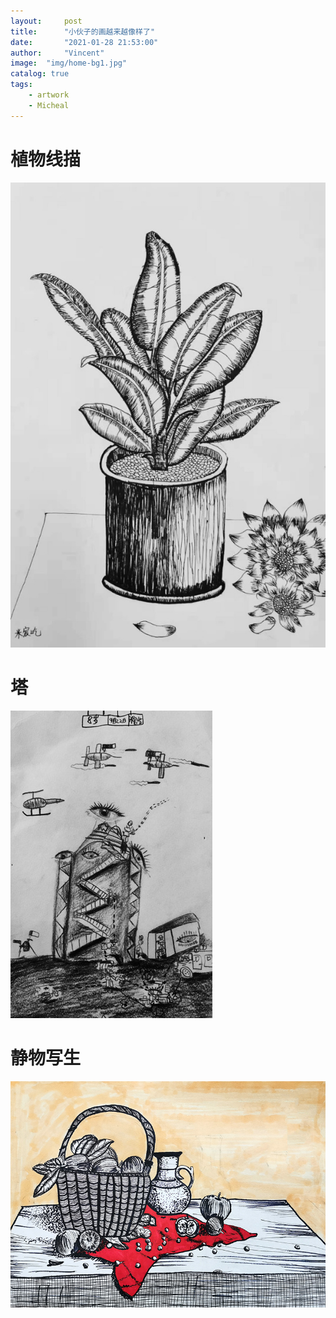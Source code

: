 ```yaml
---
layout:     post
title:      "小伙子的画越来越像样了"
date:       "2021-01-28 21:53:00"
author:     "Vincent"
image:  "img/home-bg1.jpg"
catalog: true
tags:
    - artwork
    - Micheal
---
```



# 植物线描

![植物线描](/img/artworks/20100126.jpg)

# 塔
![塔](/img/artworks/IMG_0243.jpg)

# 静物写生

![静物写生](/img/artworks/desk.jpg)




 
